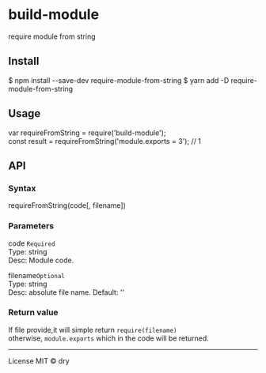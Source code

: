 # build-module

require module from string

## Install

$ npm install --save-dev require-module-from-string
$ yarn add -D require-module-from-string

## Usage

var requireFromString = require('build-module');  
const result = requireFromString('module.exports = 3'); // 1

## API

### Syntax

requireFromString(code[, filename])

### Parameters

code `Required`  
Type: string  
Desc: Module code.

filename`Optional`  
Type: string  
Desc: absolute file name.
Default: ''

### Return value

If file provide,it will simple return `require(filename)`  
otherwise, `module.exports` which in the code will be returned.

---

License
MIT © dry
